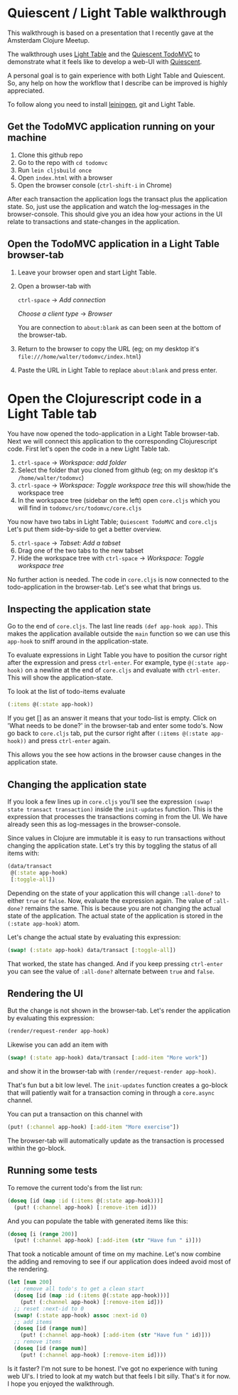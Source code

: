 # Quiescent / Light Table walkthrough

This walkthrough is based on a presentation that I recently gave at
the Amsterdam Clojure Meetup.

The walkthrough uses [Light Table](http://www.lighttable.com/) and the
[Quiescent TodoMVC](https://github.com/levand/todomvc/tree/gh-pages/architecture-examples/quiescent)
to demonstrate what it feels like to develop a web-UI
with [Quiescent](https://github.com/levand/quiescent).

A personal goal is to gain experience with both Light Table and Quiescent.
So, any help on how the workflow that I describe can be improved is highly appreciated.

To follow along you need to install [leiningen](https://github.com/technomancy/leiningen),
git and Light Table.

## Get the TodoMVC application running on your machine

1. Clone this github repo
2. Go to the repo with `cd todomvc`
3. Run `lein cljsbuild once`
4. Open `index.html` with a browser
5. Open the browser console (`ctrl-shift-i` in Chrome)

After each transaction the application logs the transact plus the
application state. So, just use the application and watch the log-messages
in the browser-console. This should give you an idea how your actions in
the UI relate to transactions and state-changes in the application.

## Open the TodoMVC application in a Light Table browser-tab

1. Leave your browser open and start Light Table.
2. Open a browser-tab with

     `ctrl-space` -> _Add connection_

     _Choose a client type_ -> _Browser_

     You are connection to `about:blank` as can been seen at the bottom of
     the browser-tab.

3. Return to the browser to copy the URL
   (eg; on my desktop it's `file:///home/walter/todomvc/index.html`)
4. Paste the URL in Light Table to replace `about:blank` and press enter.

# Open the Clojurescript code in a Light Table tab

You have now opened the todo-application in a Light Table browser-tab. Next we
will connect this application to the corresponding Clojurescript code.
First let's open the code in a new Light Table tab.

1. `ctrl-space` -> _Workspace: add folder_
2. Select the folder that you cloned from github
   (eg; on my desktop it's `/home/walter/todomvc`)
3. `ctrl-space` -> _Workspace: Toggle workspace tree_
   this will show/hide the workspace tree
4. In the workspace tree (sidebar on the left) open `core.cljs` which you
   will find in `todomvc/src/todomvc/core.cljs`

You now have two tabs in Light Table; `Quiescent TodoMVC` and `core.cljs`
Let's put them side-by-side to get a better overview.

5. `ctrl-space` -> _Tabset: Add a tabset_
6. Drag one of the two tabs to the new tabset
7. Hide the workspace tree with `ctrl-space` -> _Workspace: Toggle workspace tree_

No further action is needed. The code in `core.cljs` is now connected to
the todo-application in the browser-tab.
Let's see what that brings us.

## Inspecting the application state

Go to the end of `core.cljs`. The last line reads `(def app-hook app)`. This
makes the application available outside the `main` function so we can use
this `app-hook` to sniff around in the application-state.

To evaluate expressions in Light Table you have to position the cursor right
after the expression and press `ctrl-enter`.
For example, type `@(:state app-hook)` on a newline at the end of
`core.cljs` and evaluate with `ctrl-enter`.
This will show the application-state.

To look at the list of todo-items evaluate

```clojure
(:items @(:state app-hook))
```

If you get [] as an answer it means that your todo-list is empty.
Click on 'What needs to be done?' in the browser-tab and enter some
todo's. Now go back to `core.cljs` tab, put
the cursor right after `(:items @(:state app-hook))` and press
`ctrl-enter` again.

This allows you the see how actions in the browser cause changes in
the application state.

## Changing the application state

If you look a few lines up in `core.cljs` you'll see
the expression `(swap! state transact transaction)` inside the
`init-updates` function.
This is the expression that processes the transactions coming in from
the UI.
We have already seen this as log-messages in the browser-console.

Since values in Clojure are immutable it is easy to run transactions
without changing the application state.
Let's try this by toggling the status of all items with:

```clojure
(data/transact
 @(:state app-hook)
 [:toggle-all])
```

Depending on the state of your application this will change `:all-done?`
to either `true` or `false`. Now, evaluate the expression again.
The value of `:all-done?` remains the same. This is because you are
not changing the actual state of the application. The actual state of
the application is stored in the `(:state app-hook)` atom.

Let's change the actual state by evaluating this expression:

```clojure
(swap! (:state app-hook) data/transact [:toggle-all])
```

That worked, the state has changed. And if you keep pressing
`ctrl-enter` you can see the value of `:all-done?` alternate between `true`
and `false`.

## Rendering the UI

But the change is not shown in the browser-tab. Let's
render the application by evaluating this expression:

```clojure
(render/request-render app-hook)
```

Likewise you can add an item with

```clojure
(swap! (:state app-hook) data/transact [:add-item "More work"])
```

and show it in the browser-tab with `(render/request-render app-hook)`.

That's fun but a bit low level. The `init-updates` function creates a
go-block that will patiently wait for a transaction coming in through a
`core.async` channel.

You can put a transaction on this channel with

```clojure
(put! (:channel app-hook) [:add-item "More exercise"])
```

The browser-tab will automatically update as the transaction is
processed within the go-block.

## Running some tests

To remove the current todo's from the list run:

```clojure
(doseq [id (map :id (:items @(:state app-hook)))]
  (put! (:channel app-hook) [:remove-item id]))
```

And you can populate the table with generated items like this:

```clojure
(doseq [i (range 200)]
  (put! (:channel app-hook) [:add-item (str "Have fun " i)]))
```

That took a noticable amount of time on my machine. Let's now combine the
adding and removing to see if our application does indeed avoid most of the
rendering.

```clojure
(let [num 200]
  ;; remove all todo's to get a clean start
  (doseq [id (map :id (:items @(:state app-hook)))]
    (put! (:channel app-hook) [:remove-item id]))
  ;; reset :next-id to 0
  (swap! (:state app-hook) assoc :next-id 0)
  ;; add items
  (doseq [id (range num)]
    (put! (:channel app-hook) [:add-item (str "Have fun " id)]))
  ;; remove items
  (doseq [id (range num)]
    (put! (:channel app-hook) [:remove-item id])))
```

Is it faster? I'm not sure to be honest. I've got no experience with
tuning web UI's. I tried to look at my watch but that feels I bit
silly. That's it for now. I hope you enjoyed the walkthrough.
